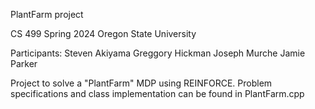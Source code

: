 PlantFarm project

CS 499
Spring 2024
Oregon State University

Participants:
Steven Akiyama
Greggory Hickman
Joseph Murche
Jamie Parker

Project to solve a "PlantFarm" MDP using REINFORCE.
Problem specifications and class implementation can be found in PlantFarm.cpp